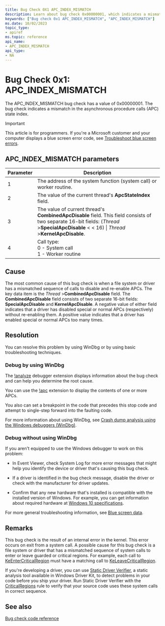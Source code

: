 ```yaml
---
title: Bug Check 0X1 APC_INDEX_MISMATCH
description: Learn about bug check 0x00000001, which indicates a mismatch in the APC state index.
keywords: ["Bug check 0x1 APC_INDEX_MISMATCH", "APC_INDEX_MISMATCH"]
ms.date: 10/02/2023
topic_type:
- apiref
ms.topic: reference
api_name:
- APC_INDEX_MISMATCH
api_type:
- NA
---
```


# Bug Check 0x1: APC_INDEX_MISMATCH

The APC_INDEX_MISMATCH bug check has a value of 0x00000001. The bug check indicates a mismatch in the asynchronous procedure calls (APC) state index.

> [!IMPORTANT]
> This article is for programmers. If you're a Microsoft customer and your computer displays a blue screen error code, see [Troubleshoot blue screen errors](https://www.windows.com/stopcode).

## APC_INDEX_MISMATCH parameters

| Parameter | Description |
| --- | --- |
| 1 | The address of the system function (system call) or worker routine. |
| 2 | The value of the current thread's **ApcStateIndex** field. |
| 3 | The value of current thread's **CombinedApcDisable** field. This field consists of two separate 16-bit fields: (*Thread* >**SpecialApcDisable** < <  16) \| *Thread* >**KernelApcDisable**. |
| 4 | Call type:<br />0 - System call<br />1 - Worker routine |

## Cause

The most common cause of this bug check is when a file system or driver has a mismatched sequence of calls to disable and re-enable APCs. The key data item is the *Thread* >**CombinedApcDisable** field. The **CombinedApcDisable** field consists of two separate 16-bit fields: **SpecialApcDisable** and **KernelApcDisable**. A negative value of either field indicates that a driver has disabled special or normal APCs (respectively) without re-enabling them. A positive value indicates that a driver has enabled special or normal APCs too many times.

## Resolution

You can resolve this problem by using WinDbg or by using basic troubleshooting techniques.

### Debug by using WinDbg

The [!analyze](../debuggercmds/-analyze.md) debugger extension displays information about the bug check and can help you determine the root cause.

You can use the [!apc](../debuggercmds/-apc.md) extension to display the contents of one or more APCs.

You also can set a breakpoint in the code that precedes this stop code and attempt to single-step forward into the faulting code.

For more information about using WinDbg, see [Crash dump analysis using the Windows debuggers (WinDbg)](crash-dump-files.md).

### Debug without using WinDbg

If you aren't equipped to use the Windows debugger to work on this problem:

- In Event Viewer, check System Log for more error messages that might help you identify the device or driver that's causing this bug check.

- If a driver is identified in the bug check message, disable the driver or check with the manufacturer for driver updates.

- Confirm that any new hardware that's installed is compatible with the installed version of Windows. For example, you can get information about required hardware at [Windows 10 specifications](https://www.microsoft.com/windows/windows-10-specifications).

For more general troubleshooting information, see [Blue screen data](blue-screen-data.md).

## Remarks

This bug check is the result of an internal error in the kernel. This error occurs on exit from a system call. A possible cause for this bug check is a file system or driver that has a mismatched sequence of system calls to enter or leave guarded or critical regions. For example, each call to [KeEnterCriticalRegion](/windows-hardware/drivers/ddi/ntddk/nf-ntddk-keentercriticalregion) must have a matching call to [KeLeaveCriticalRegion](/windows-hardware/drivers/ddi/ntddk/nf-ntddk-keleavecriticalregion).

If you're developing a driver, you can use [Static Driver Verifier](../devtest/static-driver-verifier.md), a static analysis tool available in Windows Driver Kit, to detect problems in your code before you ship your driver. Run Static Driver Verifier with the [CriticalRegions](../devtest/wdm-criticalregions.md) rule to verify that your source code uses these system calls in correct sequence.

## See also

[Bug check code reference](bug-check-code-reference2.md)
